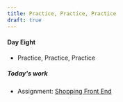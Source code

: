 ```yaml
---
title: Practice, Practice, Practice
draft: true
---
```


#### Day Eight

- Practice, Practice, Practice

##### Today's work

- Assignment: [Shopping Front End](../../../react-ii/assignments/store-front)

